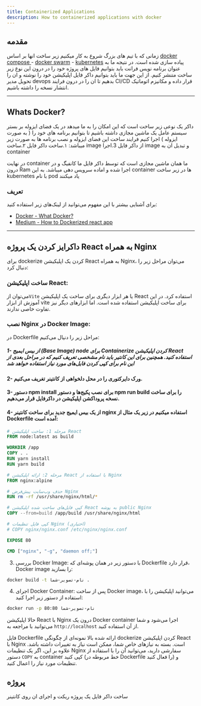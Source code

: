 ```yaml
---
title: Containerized Applications
description: How to containerized applications with docker
---
```


## مقدمه

زمانی که با تیم های بزرگ شروع به کار میکنیم زیر ساخت انها بر اساس [docker compose ](https://docs.docker.com/compose/)- [docker swarm](https://docs.docker.com/engine/swarm/) - [kubernetes](https://kubernetes.io/) پیاده سازی شده است.
در نتیجه ما به عنوان برنامه نویس فرانت باید بتوانیم فایل های پروژه خود را در درون این نوع زیر ساخت متنشر کنیم.
از این جهت ما باید بتوانیم داکر فایل اپلیکیشن خود را نوشته و ان را تحویل مدیر devops بدهیم تا ان را در درون فرایند CI/CD قرار داده و مکانیزم اتوماتیک انتشار نسخه را داشته باشیم.

---

## Whats Docker? 
داکر یک نوعی زیر ساخت است که این امکان را به ما میدهد در یک فضای ایزوله بر بستر سیستم عامل یک ماشین مجازی داشته باشیم تا بتوانیم برنامه های خود را ( به صورت ایزوله ) اجرا کنیم
فرایند ساخت این فضای ایزوله و نصب برنامه ها به صورت زیر میباشد:
۱.ساخت داکر فایل 
۲.ساخت image از داکر فایل 
3.اجرا image و تبدیل ان به container

در نهایت container ما همان ماشین مجازی است که توسط داکر فایل ما کانفیگ و در درون Ram اجرا شده و اماده سرویس دهی میباشد.
به این container ها در زیر ساخت kubernetes با نام pod یاد میکنند



### تعریف

برای آشنایی بیشتر با این مفهوم می‌توانید از لینک‌های زیر استفاده کنید:

-   [Docker - What Docker?](https://docs.docker.com/get-started/overview/)
-   [Medium - How to Dockerized react app](https://medium.com/swlh/dockerizing-your-reactjs-application-c59109e97861)

---
## داکرایز کردن یک پروژه React به همراه Nginx
برای dockerize کردن یک اپلیکیشن React به همراه Nginx، می‌توان مراحل زیر را دنبال کرد:

### ساخت اپلیکیشن React:
می‌توان از`Vite` یا هر ابزار دیگری برای ساخت یک اپلیکیشن React استفاده کرد. در این آموزش از ابزار vite برای ساخت اپلیکیشن استفاده شده است. اما ابزار‌های دیگر نیز تفاوت خاصی ندارند.

### نصب Nginx در Docker Image:
در Dockerfile مراحل زیر را دنیال می‌کنیم:  
  ##### 1- از بیس ایمیج (Base Image) node برای Containerize کردن اپلیکیشن React استفاده کنید. همچنین برای این کانتیر باید نام مشخصی تعریف کنیم که در مراحل بعدی از       این نام برای کپی کردن فایل‌‌های مورد نیاز استفاده خواهد شد  
  #### 2- ورک دایرکتوری را در محل دلخواهی از کانتینر تغریف می‌کنیم.  
  #### 3- دستور npm install برای نصب پکیج‌ها و دستور npm run build را برای ساخت نسخه پروداکشن اپلیکیشن در داکرفایل قرار می‌دهیم.  
  #### 4- از یک بیس ایمیج جدید برای ساخت کانتینر nginx استفاده میکنیم در زیر یک مثال از Dockerfile آمده است:  

```Dockerfile
# مرحله 1: ساخت اپلیکیشن React
FROM node:latest as build

WORKDIR /app
COPY . .
RUN yarn install
RUN yarn build

# مرحله 2: ارائه اپلیکیشن React با استفاده از Nginx
FROM nginx:alpine

# حذف وب‌سایت پیش‌فرض Nginx
RUN rm -rf /usr/share/nginx/html/*

# کپی فایل‌های ساخت شده اپلیکیشن React به پوشه public Nginx
COPY --from=build /app/build /usr/share/nginx/html

# کپی فایل تنظیمات Nginx (اختیاری)
# COPY nginx/nginx.conf /etc/nginx/nginx.conf

EXPOSE 80

CMD ["nginx", "-g", "daemon off;"]
```

3. بررسی Docker Image:
با دستور زیر در همان پوشه‌ای که Dockerfile قرار دارد، Docker image را بسازید:

```bash
docker build -t نام-تصویر-شما .
```

4. اجرای Docker Container:
پس از ساخت Docker image، می‌توانید اپلیکیشن را با استفاده از دستور زیر اجرا کنید:

```bash
docker run -p 80:80 نام-تصویر-شما
```

حالا اپلیکیشن React با Nginx درون یک Docker container اجرا می‌شود و شما می‌توانید با مراجعه به `http://localhost` از آن استفاده کنید.

فایل Dockerfile ارائه شده بالا نمونه‌ای از چگونگی dockerize کردن اپلیکیشن React با Nginx است. بسته به نیازهای خاص شما، ممکن است نیاز به تغییرات داشته باشد. علاوه بر این، اگر یک تنظیمات Nginx سفارشی دارید، می‌توانید آن را با استفاده از دستور `COPY` به container کپی کنید (خط مربوطه در Dockerfile را فعال کنید) و تنظیمات مورد نیاز را اعمال کنید.


## پروژه

ساخت داکر فایل یک پروژه ریکت و اجرای ان روی کانتینر 
